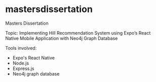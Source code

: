 # mastersdissertation
Masters Dissertation

Topic: Implementing Hill Recommendation System using Expo’s React Native Mobile Application with Neo4j Graph Database

Tools involved: 
- Expo's React Native
- Node.js
- Express.js
- Neo4j graph database
